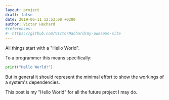 ```yaml
---
layout: project
draft: false
date: 2019-06-11 12:53:00 +0200
author: Victor Hachard
#references:
#- https://github.com/VictorHachard/my-awesome-site
---
```


All things start with a "Hello World".

To a programmer this means specifically:

```py
print("Hello World!")
```

But in general it should represent the minimal effort to show the workings of a
system's dependencies.

This post is my "Hello World" for all the future project I may do.
